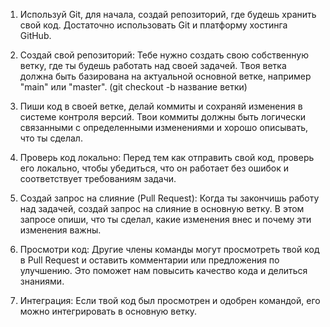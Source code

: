 
1. Используй Git, для начала, создай репозиторий, где будешь хранить свой код. Достаточно использовать Git и платформу хостинга GitHub.

2. Создай свой репозиторий: Тебе нужно создать свою собственную ветку, где ты будешь работать над своей задачей. Твоя ветка должна быть базирована на актуальной основной ветке, например "main" или "master". (git checkout -b название ветки)

3. Пиши код в своей ветке, делай коммиты и сохраняй изменения в системе контроля версий. Твои коммиты должны быть логически связанными с определенными изменениями и хорошо описывать, что ты сделал.

4. Проверь код локально: Перед тем как отправить свой код, проверь его локально, чтобы убедиться, что он работает без ошибок и соответствует требованиям задачи.

5. Создай запрос на слияние (Pull Request): Когда ты закончишь работу над задачей, создай запрос на слияние в основную ветку. В этом запросе опиши, что ты сделал, какие изменения внес и почему эти изменения важны.

6. Просмотри код: Другие члены команды могут просмотреть твой код в Pull Request и оставить комментарии или предложения по улучшению. Это поможет нам повысить качество кода и делиться знаниями.

7. Интеграция: Если твой код был просмотрен и одобрен командой, его можно интегрировать в основную ветку.